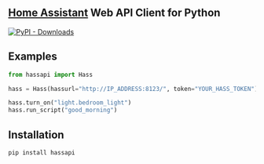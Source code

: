 ## [Home Assistant](https://www.home-assistant.io/) Web API Client for Python
[![PyPI - Downloads](https://img.shields.io/pypi/dm/hassapi?style=flat-square)](https://pypistats.org/packages/hassapi)

## Examples
```python
from hassapi import Hass

hass = Hass(hassurl="http://IP_ADDRESS:8123/", token="YOUR_HASS_TOKEN")

hass.turn_on("light.bedroom_light")
hass.run_script("good_morning")
```
## Installation
```
pip install hassapi
```
